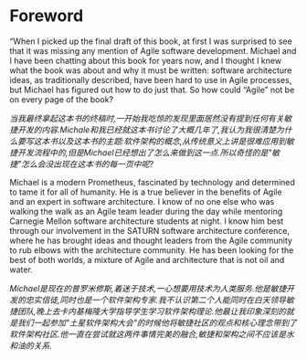 # Foreword
“When I picked up the final draft of this book, at first I was surprised to see that it was missing any mention of Agile software development. Michael and I have been chatting about this book for years now, and I thought I knew what the book was about and why it must be written: software architecture ideas, as traditionally described, have been hard to use in Agile processes, but Michael has figured out how to do just that. So how could “Agile” not be on every page of the book?

*当我最终拿起这本书的终稿时,一开始我吃惊的发现里面居然没有提到任何有关敏捷开发的内容.Michale和我已经就这本书讨论了大概几年了,我认为我很清楚为什么要写这本书以及这本书的主题:软件架构的概念,从传统意义上讲是很难应用到敏捷开发流程中的,但是Michael已经想出了怎么来做到这一点.所以奇怪的是"敏捷"怎么会没出现在这本书的每一页中呢?*

Michael is a modern Prometheus, fascinated by technology and determined to tame it for all of humanity. He is a true believer in the benefits of Agile and an expert in software architecture. I know of no one else who was walking the walk as an Agile team leader during the day while mentoring Carnegie Mellon software architecture students at night. I know him best through our involvement in the SATURN software architecture conference, where he has brought ideas and thought leaders from the Agile community to rub elbows with the architecture community. He has been looking for the best of both worlds, a mixture of Agile and architecture that is not oil and water.

*Michael是现在的普罗米修斯,着迷于技术,一心想要用技术为人类服务.他是敏捷开发的忠实信徒,同时也是一个软件架构专家.我不认识第二个人能同时在白天领导敏捷团队,晚上去卡内基梅隆大学指导学生学习软件架构理论.他最让我印象深刻的就是我们一起参加"土星软件架构大会"的时候他将敏捷社区的观点和核心理念带到了软件架构社区.他一直在尝试就这两件事情完美的融合,敏捷和架构之间不应该是水和油的关系.*